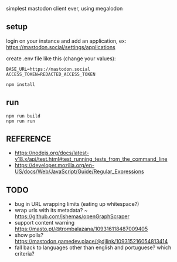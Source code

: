 simplest mastodon client ever, using megalodon


## setup

login on your instance and add an application, ex: https://mastodon.social/settings/applications

create .env file like this (change your values):

```
BASE_URL=https://mastodon.social
ACCESS_TOKEN=REDACTED_ACCESS_TOKEN
```

```
npm install
```

## run

```
npm run build
npm run run
```

## REFERENCE

- https://nodejs.org/docs/latest-v18.x/api/test.html#test_running_tests_from_the_command_line
- https://developer.mozilla.org/en-US/docs/Web/JavaScript/Guide/Regular_Expressions

## TODO

- bug in URL wrapping limits (eating up whitespace?)
- wrap urls with its metadata? ~ https://github.com/jshemas/openGraphScraper
- support content warning https://masto.pt/@trombalazana/109316118487009405
- show polls? https://mastodon.gamedev.place/@djlink/109315216054813414
- fall back to languages other than english and portuguese? which criteria?
